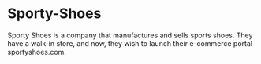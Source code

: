 # Sporty-Shoes
Sporty Shoes is a company that manufactures and sells sports shoes. They have a walk-in store, and now, they wish to launch their e-commerce portal sportyshoes.com.
